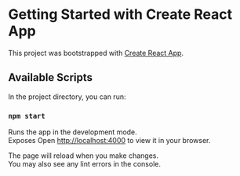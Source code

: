 # Getting Started with Create React App

This project was bootstrapped with [Create React App](https://github.com/facebook/create-react-app).

## Available Scripts

In the project directory, you can run:

### `npm start`

Runs the app in the development mode.\
Exposes
Open [http://localhost:4000](http://localhost:4000) to view it in your browser.

The page will reload when you make changes.\
You may also see any lint errors in the console.
